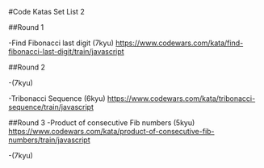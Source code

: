 #Code Katas Set List 2

##Round 1

-Find Fibonacci last digit (7kyu)
https://www.codewars.com/kata/find-fibonacci-last-digit/train/javascript






















##Round 2

-(7kyu)

-Tribonacci Sequence (6kyu)
https://www.codewars.com/kata/tribonacci-sequence/train/javascript





















##Round 3
-Product of consecutive Fib numbers (5kyu)
https://www.codewars.com/kata/product-of-consecutive-fib-numbers/train/javascript

-(7kyu)


